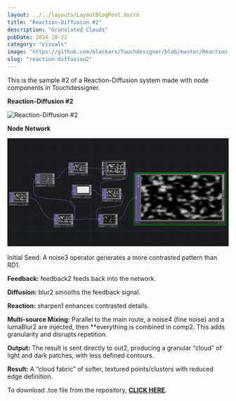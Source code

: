 ```yaml
---
layout: ../../layouts/LayoutBlogPost.astro
title: "Reaction-Diffusion #2"
description: "Granulated Clouds"
pubDate: 2024-10-22
category: "visuals"
image: "https://github.com/blackars/Touchdesigner/blob/master/Reaction-Diffusion/rd2.png?raw=true"
slug: "reaction-diffusion2"
---
```



This is the sample #2 of a Reaction-Diffusion system made with node components in Touchdessigner. 

**Reaction-Diffusion #2** 

![Reaction-Diffusion #2](https://github.com/blackars/Touchdesigner/blob/master/Reaction-Diffusion/rd2-16-9.gif?raw=true)

**Node Network** 

![Node Network to reaction-diffusion system #2](https://github.com/blackars/Touchdesigner/blob/master/Reaction-Diffusion/rd2-td-node.png?raw=true)

Initial Seed: A noise3 operator generates a more contrasted pattern than RD1.

**Feedback:** feedback2 feeds back into the network.

**Diffusion:** blur2 smooths the feedback signal.

**Reaction:** sharpen1 enhances contrasted details.

**Multi-source Mixing:** Parallel to the main route, a noise4 (fine noise) and a lumaBlur2 are injected, then **everything is combined in comp2. This adds granularity and disrupts repetition.

**Output:** The result is sent directly to out2, producing a granular “cloud” of light and dark patches, with less defined contours.

**Result:** A “cloud fabric” of softer, textured points/clusters with reduced edge definition.


To download .toe file from the repository, **[CLICK HERE](https://github.com/blackars/Touchdesigner/tree/master/Reaction-Diffusion)**.